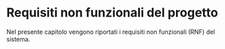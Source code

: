 # Requisiti non funzionali del progetto
Nel presente capitolo vengono riportati i requisiti non funzionali (RNF) del sistema.

<div style="page-break-after: always;"></div>
